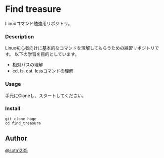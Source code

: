 Find treasure
====

Linuxコマンド勉強用リポジトリ。

### Description

Linux初心者向けに基本的なコマンドを理解してもらうための練習リポジトリです。
以下の学習を目的としています。

- 相対パスの理解
- cd, ls, cat, lessコマンドの理解

### Usage

手元にCloneし、スタートしてください。

### Install

```
git clone hoge
cd find_treasure
```

## Author

[@sota1235](https://github.com/sota1235)
